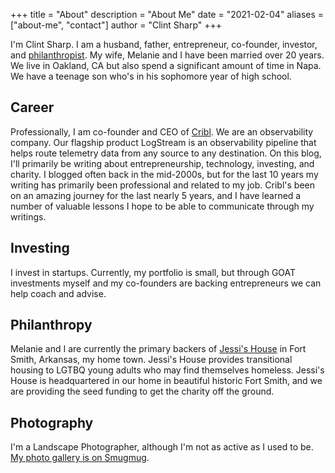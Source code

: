 +++
title = "About"
description = "About Me"
date = "2021-02-04"
aliases = ["about-me", "contact"]
author = "Clint Sharp"
+++

I'm Clint Sharp. I am a husband, father, entrepreneur, co-founder, investor, and [philanthropist](https://www.youtube.com/watch?v=pQJ9GUVxPl8_). My wife, Melanie and I have been married over 20 years. We live in Oakland, CA but also spend a significant amount of time in Napa. We have a teenage son who's in his sophomore year of high school. 

## Career

Professionally, I am co-founder and CEO of [Cribl](https://cribl.io/). We are an observability company. Our flagship product LogStream is an observability pipeline that helps route telemetry data from any source to any destination. On this blog, I'll primarily be writing about entrepreneurship, technology, investing, and charity. I blogged often back in the mid-2000s, but for the last 10 years my writing has primarily been professional and related to my job. Cribl's been on an amazing journey for the last nearly 5 years, and I have learned a number of valuable lessons I hope to be able to communicate through my writings.

## Investing

I invest in startups. Currently, my portfolio is small, but through GOAT investments myself and my co-founders are backing entrepreneurs we can help coach and advise. 

## Philanthropy

Melanie and I are currently the primary backers of [Jessi's House](https://www.canva.com/design/DAE2NxZ-Xp4/EkT0mAfz2G2I0UWjhuxe3A/view) in Fort Smith, Arkansas, my home town. Jessi's House provides transitional housing to LGTBQ young adults who may find themselves homeless. Jessi's House is headquartered in our home in beautiful historic Fort Smith, and we are providing the seed funding to get the charity off the ground.

## Photography

I'm a Landscape Photographer, although I'm not as active as I used to be. [My photo gallery is on Smugmug](https://clintsharp.smugmug.com/).
